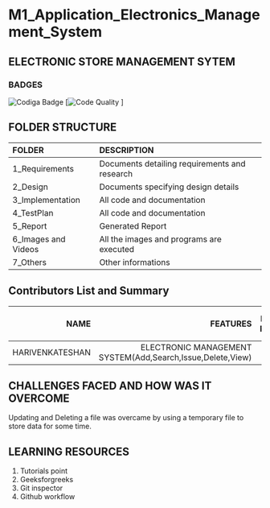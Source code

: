 # M1_Application_Electronics_Management_System
## ELECTRONIC STORE MANAGEMENT SYTEM
### BADGES

![Codiga Badge](https://api.codiga.io/project/32460/status/svg) 
[![Code Quality](https://api.codiga.io/project/32460/score/svg) ]





## FOLDER STRUCTURE
|FOLDER|DESCRIPTION|
|:-----|:-----|
|1_Requirements| Documents detailing requirements and research|
|2_Design|Documents specifying design details|
|3_Implementation|All code and documentation|
|4_TestPlan|All code and documentation|
|5_Report| Generated Report|
|6_Images and Videos| All the images and programs are executed|
|7_Others|Other informations|

## Contributors List and Summary
|NAME|FEATURES|ISSUES RAISED|ISSUES RESOLVED|TOTAL TESTCASES|TOTAL TESTCASES RESOLVED|
|-----:|-----:|-----:|-----:|-----:|-----:|
|HARIVENKATESHAN|ELECTRONIC MANAGEMENT SYSTEM(Add,Search,Issue,Delete,View)|nil|nil|5|5|

## CHALLENGES FACED AND HOW WAS IT OVERCOME
Updating and Deleting a file was overcame by using a temporary file to store data for some time.

## LEARNING RESOURCES
1. Tutorials point
2. Geeksforgreeks
3. Git inspector
4. Github workflow

